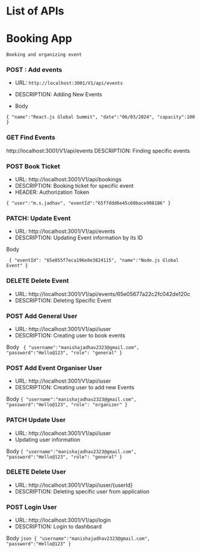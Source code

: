 # List of APIs

# Booking App

`Booking and organizing event`

### POST : Add events

- URL: `http://localhost:3001/V1/api/events`
- DESCRIPTION: Adding New Events

- Body

`{
    "name":"React.js Global Summit",
    "date":"06/03/2024",
    "capacity":100
}`

### GET Find Events

http://localhost:3001/V1/api/events
DESCRIPTION: Finding specific events

### POST Book Ticket

- URL: http://localhost:3001/V1/api/bookings
- DESCRIPTION: Booking ticket for specific event
- HEADER: Authorization Token

`{
    "user":"m.s.jadhav",
    "eventId":"65f7ddd6e45c60bace908186"
}`

### PATCH: Update Event

- URL: http://localhost:3001/V1/api/events
- DESCRIPTION: Updating Event information by its ID

Body

`
{
    "eventId": "65e055f7eca196e8e3824115",
    "name":"Node.js Global Event"
}`

### DELETE Delete Event

- URL: http://localhost:3001/V1/api/events/65e05677a22c2fc042de120c
- DESCRIPTION: Deleting Specific Event

### POST Add General User

- URL: http://localhost:3001/V1/api/iuser
- DESCRIPTION: Creating user to book events

Body
`
{
    "username":"manishajadhav2323@gmail.com",
    "password":"Hello@123",
    "role": "general"
}`

### POST Add Event Organiser User

- URL: http://localhost:3001/V1/api/iuser
- DESCRIPTION: Creating user to add new Events

Body
`{
    "username":"manishajadhav2323@gmail.com",
    "password":"Hello@123",
    "role": "organizer"
}`

### PATCH Update User

- URL: http://localhost:3001/V1/api/iuser
- Updating user information

Body
`{
    "username":"manishajadhav2323@gmail.com",
    "password":"Hello@123",
    "role": "general"
}`

### DELETE Delete User

- URL: http://localhost:3001/V1/api/iuser/{userId}
- DESCRIPTION: Deleting specific user from application

### POST Login User

- URL: http://localhost:3001/V1/api/login
- DESCRIPTION: Login to dashboard

Body
`json
{
    "username":"manishajadhav2323@gmail.com",
    "password":"Hello@123"
}
`

